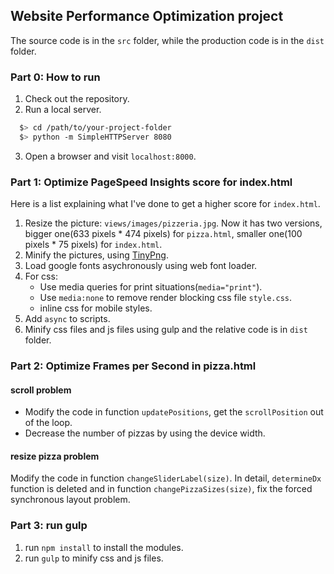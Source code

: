 ## Website Performance Optimization project
The source code is in the `src` folder, while the production code is in the `dist` folder.

### Part 0: How to run
1. Check out the repository.
2. Run a local server.
```bash
  $> cd /path/to/your-project-folder
  $> python -m SimpleHTTPServer 8080
```
3. Open a browser and visit `localhost:8000`.

### Part 1: Optimize PageSpeed Insights score for index.html
Here is a list explaining what I've done to get a higher score for `index.html`.
1. Resize the picture: `views/images/pizzeria.jpg`. Now it has two versions, bigger one(633 pixels * 474 pixels) for `pizza.html`, smaller one(100 pixels * 75 pixels) for `index.html`.
2. Minify the pictures, using [TinyPng](https://tinypng.com/).
3. Load google fonts asychronously using web font loader.
4. For css: 
    - Use media queries for print situations(`media="print"`).
    - Use `media:none` to remove render blocking css file `style.css`.
    - inline css for mobile styles.
5. Add `async` to scripts.
6. Minify css files and js files using gulp and the relative code is in `dist` folder.

### Part 2: Optimize Frames per Second in pizza.html
#### **scroll problem**
- Modify the code in function `updatePositions`, get the `scrollPosition` out of the loop. 
- Decrease the number of pizzas by using the device width.
#### **resize pizza problem**
Modify the code in function `changeSliderLabel(size)`. In detail, `determineDx` function is deleted and in function `changePizzaSizes(size)`, fix the forced synchronous layout problem. 

### Part 3: run gulp
1. run `npm install` to install the modules.
2. run `gulp` to minify css and js files.




